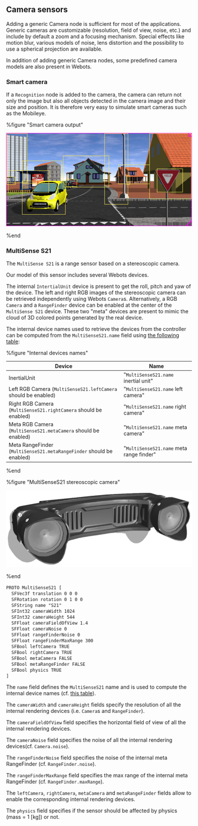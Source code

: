 ## Camera sensors

Adding a generic Camera node is sufficient for most of the applications.
Generic cameras are customizable (resolution, field of view, noise, etc.) and include by default a zoom and a focusing mechanism.
Special effects like motion blur, various models of noise, lens distortion and the possibility to use a spherical projection are available.

In addition of adding generic Camera nodes, some predefined camera models are also present in Webots.


### Smart camera

If a `Recognition` node is added to the camera, the camera can return not only the image but also all objects detected in the camera image and their size and position. It is therefore very easy to simulate smart cameras such as the Mobileye.

%figure "Smart camera output"

![smart_camera.png](images/smart_camera.png)

%end


### MultiSense S21

The `MultiSense S21` is a range sensor based on a stereoscopic camera.

Our model of this sensor includes several Webots devices.

The internal `IntertialUnit` device is present to get the roll, pitch and yaw of the device.
The left and right RGB images of the stereoscopic camera can be retrieved independently using Webots `Camera`s.
Alternatively, a RGB `Camera` and a `RangeFinder` device can be enabled at the center of the `MultiSense S21` device.
These two "meta" devices are present to mimic the cloud of 3D colored points generated by the real device.

The internal device names used to retrieve the devices from the controller can be computed from the `MultiSenseS21.name` field using [the following table](#internal-devices-names):

%figure "Internal devices names"

| Device                                                               | Name                                      |
| -------------------------------------------------------------------- | ----------------------------------------- |
| InertialUnit                                                         |  "`MultiSenseS21.name` inertial unit"     |
| Left RGB Camera (`MultiSenseS21.leftCamera` should be enabled)       |  "`MultiSenseS21.name` left camera"       |
| Right RGB Camera (`MultiSenseS21.rightCamera` should be enabled)     |  "`MultiSenseS21.name` right camera"      |
| Meta RGB Camera (`MultiSenseS21.metaCamera` should be enabled)       |  "`MultiSenseS21.name` meta camera"       |
| Meta RangeFinder (`MultiSenseS21.metaRangeFinder` should be enabled) |  "`MultiSenseS21.name` meta range finder" |

%end

%figure "MultiSenseS21 stereoscopic camera"

![multisense_s21.png](images/multisense_s21.png)

%end

```
PROTO MultiSenseS21 [
  SFVec3f translation 0 0 0
  SFRotation rotation 0 1 0 0
  SFString name "S21"
  SFInt32 cameraWidth 1024
  SFInt32 cameraHeight 544
  SFFloat cameraFieldOfView 1.4
  SFFloat cameraNoise 0
  SFFloat rangeFinderNoise 0
  SFFloat rangeFinderMaxRange 300
  SFBool leftCamera TRUE
  SFBool rightCamera TRUE
  SFBool metaCamera FALSE
  SFBool metaRangeFinder FALSE
  SFBool physics TRUE
]
```

The `name` field defines the `MultiSenseS21` name and is used to compute the internal device names (cf. [this table](#internal-devices-names)).

The `cameraWidth` and `cameraHeight` fields specify the resolution of all the internal rendering devices (i.e. `Camera`s and `RangeFinder`).

The `cameraFieldOfView` field specifies the horizontal field of view of all the internal rendering devices.

The `cameraNoise` field specifies the noise of all the internal rendering devices(cf. `Camera.noise`).

The `rangeFinderNoise` field specifies the noise of the internal meta RangeFinder (cf. `RangeFinder.noise`).

The `rangeFinderMaxRange` field specifies the max range of the internal meta RangeFinder (cf. `RangeFinder.maxRange`).

The `leftCamera`, `rightCamera`, `metaCamera` and `metaRangeFinder` fields allow to enable the corresponding internal rendering devices.

The `physics` field specifies if the sensor should be affected by physics (mass = 1 [kg]) or not.
